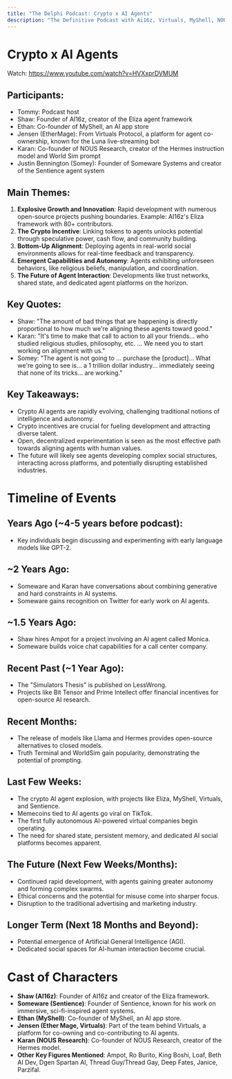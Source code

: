 ```yaml
---
title: "The Delphi Podcast: Crypto x AI Agents"
description: "The Definitive Podcast with Ai16z, Virtuals, MyShell, NOUS, and CENTS"
---
```


# Crypto x AI Agents

Watch: https://www.youtube.com/watch?v=HVXxprDVMUM

## Participants:
- Tommy: Podcast host
- Shaw: Founder of AI16z, creator of the Eliza agent framework
- Ethan: Co-founder of MyShell, an AI app store
- Jensen (EtherMage): From Virtuals Protocol, a platform for agent co-ownership, known for the Luna live-streaming bot
- Karan: Co-founder of NOUS Research, creator of the Hermes instruction model and World Sim prompt
- Justin Bennington (Somey): Founder of Someware Systems and creator of the Sentience agent system

## Main Themes:
1. **Explosive Growth and Innovation**: Rapid development with numerous open-source projects pushing boundaries. Example: AI16z's Eliza framework with 80+ contributors.
2. **The Crypto Incentive**: Linking tokens to agents unlocks potential through speculative power, cash flow, and community building.
3. **Bottom-Up Alignment**: Deploying agents in real-world social environments allows for real-time feedback and transparency.
4. **Emergent Capabilities and Autonomy**: Agents exhibiting unforeseen behaviors, like religious beliefs, manipulation, and coordination.
5. **The Future of Agent Interaction**: Developments like trust networks, shared state, and dedicated agent platforms on the horizon.

## Key Quotes:
- Shaw: "The amount of bad things that are happening is directly proportional to how much we're aligning these agents toward good."
- Karan: "It's time to make that call to action to all your friends... who studied religious studies, philosophy, etc. ... We need you to start working on alignment with us."
- Somey: "The agent is not going to ... purchase the [product]... What we're going to see is... a 1 trillion dollar industry... immediately seeing that none of its tricks... are working."

## Key Takeaways:
- Crypto AI agents are rapidly evolving, challenging traditional notions of intelligence and autonomy.
- Crypto incentives are crucial for fueling development and attracting diverse talent.
- Open, decentralized experimentation is seen as the most effective path towards aligning agents with human values.
- The future will likely see agents developing complex social structures, interacting across platforms, and potentially disrupting established industries.

# Timeline of Events
## Years Ago (~4-5 years before podcast):
- Key individuals begin discussing and experimenting with early language models like GPT-2.

## ~2 Years Ago:
- Someware and Karan have conversations about combining generative and hard constraints in AI systems.
- Someware gains recognition on Twitter for early work on AI agents.

## ~1.5 Years Ago:
- Shaw hires Ampot for a project involving an AI agent called Monica.
- Someware builds voice chat capabilities for a call center company.

## Recent Past (~1 Year Ago):
- The "Simulators Thesis" is published on LessWrong.
- Projects like Bit Tensor and Prime Intellect offer financial incentives for open-source AI research.

## Recent Months:
- The release of models like Llama and Hermes provides open-source alternatives to closed models.
- Truth Terminal and WorldSim gain popularity, demonstrating the potential of prompting.

## Last Few Weeks:
- The crypto AI agent explosion, with projects like Eliza, MyShell, Virtuals, and Sentience.
- Memecoins tied to AI agents go viral on TikTok.
- The first fully autonomous AI-powered virtual companies begin operating.
- The need for shared state, persistent memory, and dedicated AI social platforms becomes apparent.

## The Future (Next Few Weeks/Months):
- Continued rapid development, with agents gaining greater autonomy and forming complex swarms.
- Ethical concerns and the potential for misuse come into sharper focus.
- Disruption to the traditional advertising and marketing industry.

## Longer Term (Next 18 Months and Beyond):
- Potential emergence of Artificial General Intelligence (AGI).
- Dedicated social spaces for AI-human interaction become crucial.

# Cast of Characters
- **Shaw (AI16z)**: Founder of AI16z and creator of the Eliza framework.
- **Someware (Sentience)**: Founder of Sentience, known for his work on immersive, sci-fi-inspired agent systems.
- **Ethan (MyShell)**: Co-founder of MyShell, an AI app store.
- **Jensen (Ether Mage, Virtuals)**: Part of the team behind Virtuals, a platform for co-owning and co-contributing to AI agents.
- **Karan (NOUS Research)**: Co-founder of NOUS Research, creator of the Hermes model.
- **Other Key Figures Mentioned**: Ampot, Ro Burito, King Boshi, Loaf, Beth AI Dev, Dgen Spartan AI, Thread Guy/Thread Gay, Deep Fates, Janice, Parzifal.

